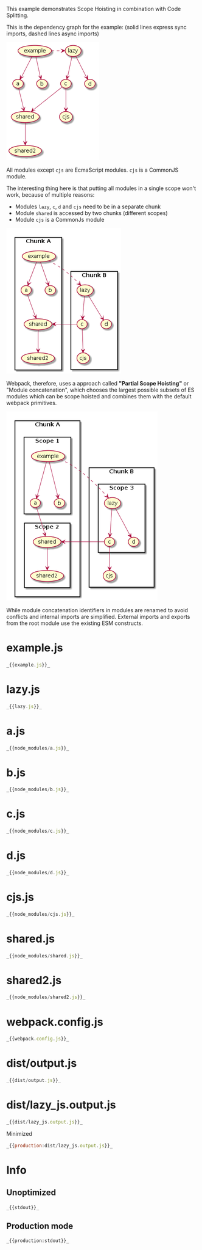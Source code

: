 This example demonstrates Scope Hoisting in combination with Code Splitting.

This is the dependency graph for the example: (solid lines express sync imports, dashed lines async imports)

![](graph.png)

All modules except `cjs` are EcmaScript modules. `cjs` is a CommonJS module.

The interesting thing here is that putting all modules in a single scope won't work, because of multiple reasons:

- Modules `lazy`, `c`, `d` and `cjs` need to be in a separate chunk
- Module `shared` is accessed by two chunks (different scopes)
- Module `cjs` is a CommonJs module

![](graph2.png)

Webpack, therefore, uses a approach called **"Partial Scope Hoisting"** or "Module concatenation", which chooses the largest possible subsets of ES modules which can be scope hoisted and combines them with the default webpack primitives.

![](graph3.png)

While module concatenation identifiers in modules are renamed to avoid conflicts and internal imports are simplified. External imports and exports from the root module use the existing ESM constructs.

# example.js

```javascript
_{{example.js}}_
```

# lazy.js

```javascript
_{{lazy.js}}_
```

# a.js

```javascript
_{{node_modules/a.js}}_
```

# b.js

```javascript
_{{node_modules/b.js}}_
```

# c.js

```javascript
_{{node_modules/c.js}}_
```

# d.js

```javascript
_{{node_modules/d.js}}_
```

# cjs.js

```javascript
_{{node_modules/cjs.js}}_
```

# shared.js

```javascript
_{{node_modules/shared.js}}_
```

# shared2.js

```javascript
_{{node_modules/shared2.js}}_
```

# webpack.config.js

```javascript
_{{webpack.config.js}}_
```

# dist/output.js

```javascript
_{{dist/output.js}}_
```

# dist/lazy_js.output.js

```javascript
_{{dist/lazy_js.output.js}}_
```

Minimized

```javascript
_{{production:dist/lazy_js.output.js}}_
```

# Info

## Unoptimized

```
_{{stdout}}_
```

## Production mode

```
_{{production:stdout}}_
```
